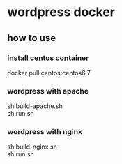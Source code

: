 # wordpress docker
## how to use
### install centos container 
docker pull centos:centos6.7

### wordpress with apache
sh build-apache.sh  
sh run.sh

### wordpress with nginx
sh build-nginx.sh  
sh run.sh
